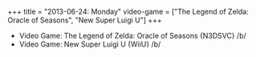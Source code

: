 +++
title = "2013-06-24: Monday"
video-game = ["The Legend of Zelda: Oracle of Seasons", "New Super Luigi U"]
+++


* Video Game: The Legend of Zelda: Oracle of Seasons {N3DSVC} /b/
* Video Game: New Super Luigi U {WiiU} /b/